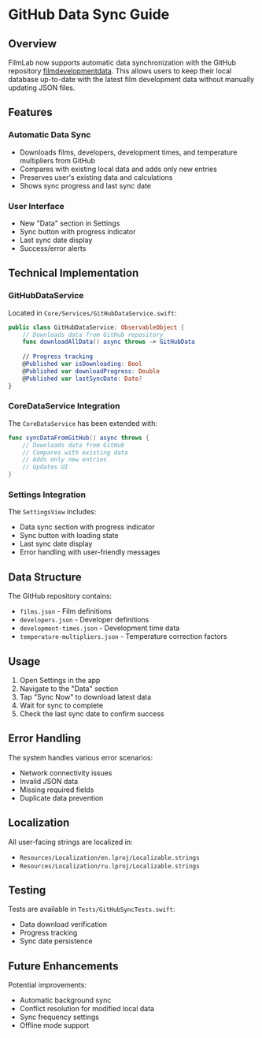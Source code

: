 # GitHub Data Sync Guide

## Overview

FilmLab now supports automatic data synchronization with the GitHub repository [filmdevelopmentdata](https://github.com/maximeliseyev/filmdevelopmentdata). This allows users to keep their local database up-to-date with the latest film development data without manually updating JSON files.

## Features

### Automatic Data Sync
- Downloads films, developers, development times, and temperature multipliers from GitHub
- Compares with existing local data and adds only new entries
- Preserves user's existing data and calculations
- Shows sync progress and last sync date

### User Interface
- New "Data" section in Settings
- Sync button with progress indicator
- Last sync date display
- Success/error alerts

## Technical Implementation

### GitHubDataService
Located in `Core/Services/GitHubDataService.swift`:

```swift
public class GitHubDataService: ObservableObject {
    // Downloads data from GitHub repository
    func downloadAllData() async throws -> GitHubData
    
    // Progress tracking
    @Published var isDownloading: Bool
    @Published var downloadProgress: Double
    @Published var lastSyncDate: Date?
}
```

### CoreDataService Integration
The `CoreDataService` has been extended with:

```swift
func syncDataFromGitHub() async throws {
    // Downloads data from GitHub
    // Compares with existing data
    // Adds only new entries
    // Updates UI
}
```

### Settings Integration
The `SettingsView` includes:

- Data sync section with progress indicator
- Sync button with loading state
- Last sync date display
- Error handling with user-friendly messages

## Data Structure

The GitHub repository contains:

- `films.json` - Film definitions
- `developers.json` - Developer definitions  
- `development-times.json` - Development time data
- `temperature-multipliers.json` - Temperature correction factors

## Usage

1. Open Settings in the app
2. Navigate to the "Data" section
3. Tap "Sync Now" to download latest data
4. Wait for sync to complete
5. Check the last sync date to confirm success

## Error Handling

The system handles various error scenarios:

- Network connectivity issues
- Invalid JSON data
- Missing required fields
- Duplicate data prevention

## Localization

All user-facing strings are localized in:

- `Resources/Localization/en.lproj/Localizable.strings`
- `Resources/Localization/ru.lproj/Localizable.strings`

## Testing

Tests are available in `Tests/GitHubSyncTests.swift`:

- Data download verification
- Progress tracking
- Sync date persistence

## Future Enhancements

Potential improvements:

- Automatic background sync
- Conflict resolution for modified local data
- Sync frequency settings
- Offline mode support 